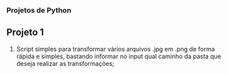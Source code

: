 ### Projetos de Python

## Projeto 1

1. Script simples para transformar vários arquivos .jpg em .png de forma rápida e simples, bastando informar no input qual caminho da pasta que deseja realizar as transformações;
